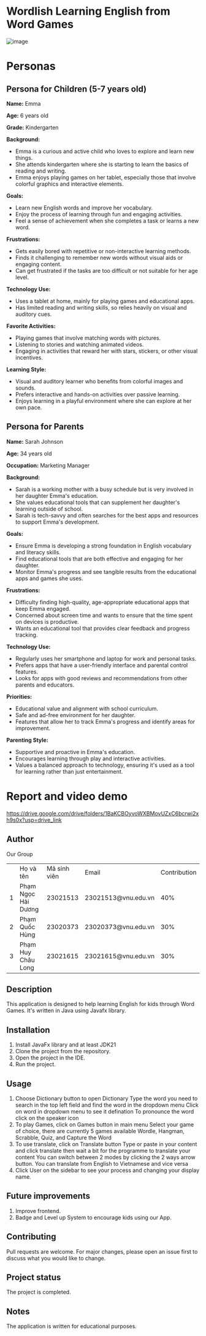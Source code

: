 # Wordlish Learning English from Word Games
![image](https://github.com/Shiner-2/CNPM/assets/97158120/c83ded53-16d5-4d0e-9ea7-066969b4634c)

# Personas

## Persona for Children (5-7 years old)

**Name:** Emma

**Age:** 6 years old

**Grade:** Kindergarten

**Background:**
- Emma is a curious and active child who loves to explore and learn new things.
- She attends kindergarten where she is starting to learn the basics of reading and writing.
- Emma enjoys playing games on her tablet, especially those that involve colorful graphics and interactive elements.

**Goals:**
- Learn new English words and improve her vocabulary.
- Enjoy the process of learning through fun and engaging activities.
- Feel a sense of achievement when she completes a task or learns a new word.

**Frustrations:**
- Gets easily bored with repetitive or non-interactive learning methods.
- Finds it challenging to remember new words without visual aids or engaging content.
- Can get frustrated if the tasks are too difficult or not suitable for her age level.

**Technology Use:**
- Uses a tablet at home, mainly for playing games and educational apps.
- Has limited reading and writing skills, so relies heavily on visual and auditory cues.

**Favorite Activities:**
- Playing games that involve matching words with pictures.
- Listening to stories and watching animated videos.
- Engaging in activities that reward her with stars, stickers, or other visual incentives.

**Learning Style:**
- Visual and auditory learner who benefits from colorful images and sounds.
- Prefers interactive and hands-on activities over passive learning.
- Enjoys learning in a playful environment where she can explore at her own pace.

## Persona for Parents

**Name:** Sarah Johnson

**Age:** 34 years old

**Occupation:** Marketing Manager

**Background:**
- Sarah is a working mother with a busy schedule but is very involved in her daughter Emma's education.
- She values educational tools that can supplement her daughter's learning outside of school.
- Sarah is tech-savvy and often searches for the best apps and resources to support Emma's development.

**Goals:**
- Ensure Emma is developing a strong foundation in English vocabulary and literacy skills.
- Find educational tools that are both effective and engaging for her daughter.
- Monitor Emma's progress and see tangible results from the educational apps and games she uses.

**Frustrations:**
- Difficulty finding high-quality, age-appropriate educational apps that keep Emma engaged.
- Concerned about screen time and wants to ensure that the time spent on devices is productive.
- Wants an educational tool that provides clear feedback and progress tracking.

**Technology Use:**
- Regularly uses her smartphone and laptop for work and personal tasks.
- Prefers apps that have a user-friendly interface and parental control features.
- Looks for apps with good reviews and recommendations from other parents and educators.

**Priorities:**
- Educational value and alignment with school curriculum.
- Safe and ad-free environment for her daughter.
- Features that allow her to track Emma's progress and identify areas for improvement.

**Parenting Style:**
- Supportive and proactive in Emma's education.
- Encourages learning through play and interactive activities.
- Values a balanced approach to technology, ensuring it's used as a tool for learning rather than just entertainment.


# Report and video demo
https://drive.google.com/drive/folders/1BaKCBOyvoWXBMovUZxC6bcrwi2xh9s0x?usp=drive_link


## Author
Our Group
<center>
	<table>
		<th>
			<td>Họ và tên</td>
			<td>Mã sinh viên</td>
			<td>Email</td>
			<td>Contribution</td>
		</th>
		<tr>
			<td>1</td>
			<td>Phạm Ngọc Hải Dương</td>
			<td>23021513</td>
			<td>23021513@vnu.edu.vn</td>
			<td>40%</td>
		</tr>
		<tr>
			<td>2</td>
			<td>Phạm Quốc Hùng</td>
			<td>23020373</td>
			<td>23020373@vnu.edu.vn</td>
			<td>30%</td>
		</tr>
		<tr>
			<td>3</td>
			<td>Phạm Huy Châu Long</td>
			<td>23021615</td>
			<td>23021615@vnu.edu.vn</td>
			<td>30%</td>
		</tr>
	</table>
</center>

## Description
This application is designed to help learning English for kids through Word Games. It's written in Java using Javafx library.

## Installation
1. Install JavaFx library and at least JDK21
2. Clone the project from the repository.
3. Open the project in the IDE.
4. Run the project.

## Usage
1. Choose Dictionary button to open Dictionary
   Type the word you need to search in the top left field and find the word in the dropdown menu
   Click on word in dropdown menu to see it defination
   To pronounce the word click on the speaker icon
2. To play Games, click on Games button in main menu
   Select your game of choice, there are currently 5 games available Wordle, Hangman, Scrabble, Quiz, and Capture the Word
3. To use translate, click on Translate button
   Type or paste in your content and click translate then wait a bit for the programme to translate your content
   You can switch between 2 modes by clicking the 2 ways arrow button.
   You can translate from English to Vietnamese and vice versa
4. Click User on the sidebar to see your process and changing your display name.

## Future improvements
1. Improve frontend.
2. Badge and Level up System to encourage kids using our App.

## Contributing
Pull requests are welcome. For major changes, please open an issue first to discuss what you would like to change.

## Project status
The project is completed.

## Notes
The application is written for educational purposes.
